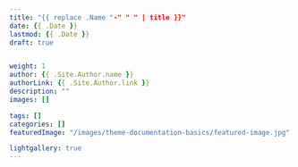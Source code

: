 ```yaml
---
title: "{{ replace .Name "-" " " | title }}"
date: {{ .Date }}
lastmod: {{ .Date }}
draft: true


weight: 1
author: {{ .Site.Author.name }}
authorLink: {{ .Site.Author.link }}
description: ""
images: []

tags: []
categories: []
featuredImage: "/images/theme-documentation-basics/featured-image.jpg"

lightgallery: true
---
```


